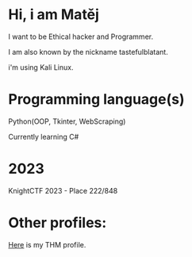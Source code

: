 # Hi, i am Matěj
I want to be Ethical hacker and Programmer.

I am also known by the nickname tastefulblatant.

i'm using Kali Linux.

# Programming language(s)

Python(OOP, Tkinter, WebScraping)

Currently learning C#

# 2023
KnightCTF 2023 - Place 222/848

# Other profiles:
[Here](https://tryhackme.com/p/tastefulblatant) is my THM profile.
